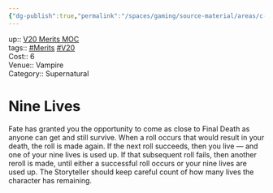 ```yaml
---
{"dg-publish":true,"permalink":"/spaces/gaming/source-material/areas/c-wo-d/genre/vampire/v20/merits-and-flaws/nine-lives/","dgHomeLink":true,"dgPassFrontmatter":true}
---
```


up:: [V20 Merits MOC](app://obsidian.md/V20%20Merits%20MOC)  
tags:: [#Merits](app://obsidian.md/index.html#Merits) [#V20](app://obsidian.md/index.html#V20)  
Cost:: 6  
Venue:: Vampire  
Category:: Supernatural
# Nine Lives
Fate has granted you the opportunity to come as
close to Final Death as anyone can get and still survive.
When a roll occurs that would result in your death, the
roll is made again. If the next roll succeeds, then you
live — and one of your nine lives is used up. If that
subsequent roll fails, then another reroll is made, until
either a successful roll occurs or your nine lives are used
up. The Storyteller should keep careful count of how
many lives the character has remaining.